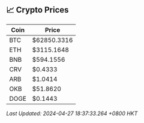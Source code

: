 ## 📈 Crypto Prices

| Coin | Price |
| ---- | ----- |
| BTC | $62850.3316 |
| ETH | $3115.1648 |
| BNB | $594.1556 |
| CRV | $0.4333 |
| ARB | $1.0414 |
| OKB | $51.8620 |
| DOGE | $0.1443 |

_Last Updated: 2024-04-27 18:37:33.264 +0800 HKT_